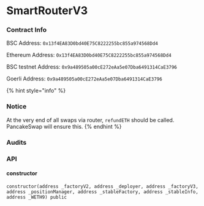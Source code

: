 # SmartRouterV3

### Contract Info

BSC Address: `0x13f4EA83D0bd40E75C8222255bc855a974568Dd4`

Ethereum Address: `0x13f4EA83D0bd40E75C8222255bc855a974568Dd4`

BSC testnet Address: `0x9a489505a00cE272eAa5e07Dba6491314CaE3796`

Goerli Address: `0x9a489505a00cE272eAa5e07Dba6491314CaE3796`

{% hint style="info" %}
### Notice

At the very end of all swaps via router, `refundETH` should be called. PancakeSwap will ensure this.
{% endhint %}

### Audits

### API

#### constructor

`constructor(address _factoryV2, address _deployer, address _factoryV3, address _positionManager, address _stableFactory, address _stableInfo, address _WETH9) public`

